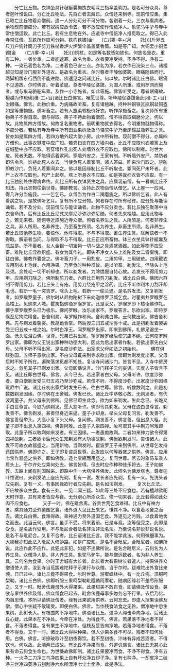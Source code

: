 <!-- { "loadSidebar": true } -->
　　分亡比丘物。衣钵坐具针毡綖囊拘执衣毛深三指伞盖剃刀。是名可分众具。尊者迦叶惟说曰。分亡比丘物法。先将亡者去藏已。众僧还来到寺。现前僧应集。集已取亡比丘物着众僧前。遣一人分处可分不可分物。各别着一处。三衣与看病者。余物现前僧应分。若有奴婢应放令去。若不放应使作僧祇净人。象驼马牛驴与寺中常住僧运致。此亡比丘。若有生息物在外。应遣寺中僧祇净人推觅取之。得已入此寺常住僧。瓦铁所作应可分物。铁杓铁镯[金　　(亡/(睪-幸+(月　　奼)))]斤斧五尺刀户钩针筒刀子剪刀铁杖香炉火炉槃伞盖盖茎香筒。如是等广知。大铜盂小铜盂镯[金　　(亡/(睪-幸+(月　　奼)))]铜杖。如是等名数皆如铁也。何故名重衣。重有二种。一者价重。二者能遮寒。故名为重。衣者要净受持。不净不得。净有二种。一染已着色名为净。二者着色已安三点。亦名为净。若衣作已浣染三点。诸檀越见知是沙门服非外道衣。是故名为重衣。尔时尊者毕陵伽婆蹉。眼痛随路而行。两脚相跋东行西倒不能进路。佛遥见之问诸比丘。何以故。尔时诸比丘白佛。眼痛不见道故。尔时佛言。听着革屣。尊者毕陵伽婆蹉。为国人所重。或用罗网而施者。或与象马骆驼车乘。及作一小寺施者。如此等施。佛皆听受之。尊者眼痛故。檀越为作琉璃[槎-工+目]诸比丘白佛言。唯愿世尊。听毕陵伽婆蹉畜此[槎-工+目]治眼痛。佛言。此物价重。为病痛故听畜。复有诸檀越。持种种铜铁瓦瓶铜盆铜盔如是等重物施。佛听畜之。若有人施柔软极价好衣。听作净施畜之。复次师所有重物弟子不得自取。僧与得取。弟子不持此物着僧前。僧不得自取羯磨分之。何以故。此物属四方僧故。何故复名重物者。前明重物就衣得名。今明重物就物得称。不应分者。若私有寺及寺中所有田业果树及象马骆驼牛驴乃至床榻盆瓶养生之具。皆亦如是属四方僧。若四方地外起大堂小房。此中所有物。现前僧不得分。亦属四方僧也。此事衣犍度中应广知。若粪扫衣在四方墙内者。比丘不应取也衣若篱上及在城堑中亦不应取。若穿墙作孔出死人处墙外衣不应取也。佛所以制者。时世大疫。死者无数。不能得远着冢间。穿墙外安之。王家有制。不听墙外安尸。禁防者即告令言。谁持此死人衣去。当使负死人着冢间。诸人答曰。昨来沙门取之。禁防即敕沙门。负死人着冢间弃之。佛以是因缘制比丘不听取也。冢间死尸未坏者。此尸上衣不应取也。死尸上起塔。塔上所悬衣不应取。如是等粪扫衣皆不应取。有一比丘独别处住得病命终。此比丘所有衣钵资生之具。应属现前僧。有一看病比丘不知法。持此衣物往诣世尊。佛即教言。汝持此衣物诣僧从僧乞。从上座一一应问。得几许分当施我。一一乞乞已。众僧当为作白二羯磨施之。所以佛听乞者。此人有看病之功。是故佛听乞耳。复有所不应分物。何者存在时所有经律。应分处与能读诵者。若不及分处。现前僧应与能读诵者。此物不应分卖也。若比丘独在聚落中白衣舍命终。后有比丘比丘尼式叉摩尼沙弥沙弥尼随。何者先来檀越。应用此物与之。若无来者。随何寺近应施近寺众僧。何者名养生之具。人所须是。何者非养生之具。非人所用。名非养生。乃至畜生所须。名为养生。非畜生所须。名非养生。若比丘取他养生物。要语他。他与得取。不与不得取。畜生养生具。除解语者一不得取。解语者当问。与得取不与不得取。比丘正应所畜物。钵三衣坐具钵针綖囊及瓶盆是。所不畜者。女人金银一切宝物一切斗战之具酒盛酒器。如此等物不应受畜。难陀比丘淫欲炽盛。有女为其作礼。即失不净女人头上难陀及女二皆惭愧。即往白佛。佛教作囊盛之。佛听畜刀子。一用割皮。二用剪甲。三用破疮。四用截衣五用割衣上毛缕。六用净果。乃至食时种种须故。是以听畜。剃发法。但除头上毛及须。余处毛一切不听却也。所以剃发者。为除憍慢自恃心故。若发长不得用剪刀甲。应用剃刀除之。佛所制剪刀者。六群比丘用剪刀剃发。诸比丘白佛。佛因六群制不得用剪刀。若比丘头上有疮。用剪刀绕疮甲之涂药。比丘不听作利木刀刮汗却毛也。若断一毛一突吉罗。除头上毛。若断一一偷兰遮。是名剪发法。又复剃发者。如罗睺罗童子。佛尔时从尼拘陀树下来向迦维罗卫城乞食。时瞿夷共罗睺罗在高楼上。见佛来入城。瞿夷指佛语罗睺罗言。此是汝父。罗睺罗即下楼诣佛作礼。佛手摩罗睺罗头已为极乐。佛问罗睺。汝乐出家不。罗睺答言。乐欲出家。即将罗睺至尼拘陀精舍。告舍利弗。与罗睺作和尚。舍利弗白佛。云何教出家。佛告舍利弗。先与剃发着袈裟。教胡跪合掌。然后授三归五戒沙弥十戒。此是初剃发着袈裟受三归五戒十戒之始。尔时白净王。闻罗睺罗出家。即来到佛所。礼佛足退坐一面。低头泣泪白佛。世尊。兄弟已共出家。望罗睺罗继后使宗庙不绝。云何度罗睺罗出家。佛即为父王说出家种种功德大利。因此为后出家者作制。若欲出家先白父母。父母不听不得出家。是名度沙弥法。出家求父母如法之初始也。
　　佛在俱睒弥国。五师子意欲出家。不白父母辄来到寺求欲出家。僧即为剃发度出家。父母后时不知子所在。遍聚落求觅都不知处。复诣寺问诸沙门。皆言不见。入寺中房房求之。忽见其子已剃发出家。父母即慊说言。沙门释子云何妄语。实度人子皆言不见。诸比丘即白世尊。佛言。从今已去。若出家者白父母。父母听许。欲度沙弥者。要白僧剃发受三归五戒乃至沙弥戒。若僧不听。不得度沙弥。出家度沙弥因缘毗尼中广说。诸比丘初出家后时发生已长。往白世尊。佛言。听数数剃之。此是初数数剃发因缘。尔时佛在王舍城。佛发已长。诸比丘中恭敬心故。无剃发者。有优波离童子。共父母来到佛所。见佛已即生此念。欲为如来剃发。生此念已。长跪叉手白世尊言。今欲为佛剃发。愿大慈听许。佛即令其剃发。父母在边白世尊言。剃发善不。佛言剃发。甚善但身近来逼。童子小却身。举头父母复问言。剃发善不。佛言善但举头。大高小复下头父母。复问佛。剃发善不。佛言善。但出息大粗。此童子即不出息入第四禅。佛告阿难。此童子入第四禅。汝可取其手中剃刀阿难即取。此童子所以敢剃如来发者。有三因缘。一者愚痴故剃。二者如来神力欲令得第四禅故剃。三者欲令后代众生知剃发有大功德故剃。佛当欲剃发时。告语诸人。此发不可故衣故器盛之。当用新物。当剃发时。瞿波罗王子来到佛所。从世尊乞发持还国供养。佛即许之。王子即复咨启世尊。此发应以何等器盛之供养。佛言。应用七宝作器盛之供养。即如佛教。造七宝瓶而用盛之。复问世尊。若去时象马车乘人肩头上。于尔许处应乘何处去。佛言皆得。但去时应作种种伎乐将去。王子如佛教。去路上闻有别国贼来。即路中作一大塔供养佛发。此塔名为佛发塔也。尊者迦叶惟说曰。夫剃发法上座应先剃。复有一说。发长者应先剃。复有一义。先洗头者应先剃。复有一义。有事因缘欲行者应先剃。是名如法剃发。
　　复次比丘法。不应故杀众生食。食有三处。一见二闻三疑。如此等三处不应食也。若有檀越欲祀天时作意。其有来者皆应与食。无分别心所杀众生。俟一切来者。比丘若得如此处肉不应食也。
　　又于一时。佛在毗舍离。谷贵世荒乞食难得。比丘中有神力者。乘其通力至外道国乞食。诸外道人见比丘来乞。慊其不净。以食着地舍之而去。诸比丘白佛。食难得故。乘神通力至外道国乞食。外道见之污贱。以食着地舍之而去。此当云何。佛言。虽手不受。将来着前。已是与竟。汝等但受之。此即是受食。是名故作受用。不与毗尼合者法名非法非法名法。乃至说名非说非说名说。是名不与毗尼合。又复不合者。比丘语诸比丘言。我不能学此法。何用微细事为。大德我亦知此法入毗尼入修妒路。如是广应知。是名不合毗尼。合毗尼者。如佛所说。此应作此不应作。此犯此非犯。如是不违佛所说。是名合毗尼义。云何名为人养生具。众僧净人是。非人养生具。象驼马驴牛。能与僧远致者。名为非人养生具。云何名为食果。尔时王舍城有大长者。此长者大有果树长者遣人。持果供养众僧语使人言。汝到寺当觅跋难陀释子示果行与众僧。当于尔时。跋难陀出外食比来顷。日已过中。诸比丘竟不得果食。尔时世尊。游蜜蜂林中。有一比丘病。须服呵梨勒。诸比丘白佛。佛即听服三果呵梨勒毗醯勒阿摩勒。随病因缘若不差尽形服之。又于一时。毗舍佉鹿母外大得果来。此果甜美不敢自食。即请佛及僧设食。兼欲与果供养佛及僧。佛众僧食已起去。毗舍佉鹿母事多匆务忘不行果。去后乃忆。内自思惟。本所以请佛及僧者。缘有此果欲用供养。云何忘去。即遣人担果诣佛及僧。僧心中生疑不敢辄受。即便白佛。佛言。当作残食法食之无咎。僧净地中忽生果树。此树长大。有枝曲向不净地中。佛语诸比丘。遣净人绳击牵向净地。后诸比丘心疑。此果本在不净处。今牵在净处。为得食不。佛言。若果落不净地者不得食。不落者得食。复有果生不净地中。但枝及蔓皆向净地。若落净地者得食。不落者不得食。又于一时。诸比丘大得种种果。但人少果多食不可尽。残者不知何处用。白佛。佛言。听捺破取汁至初夜得饮。若不至初夜。汁味有异成苦酒者。不得饮也。何以故。此酒两已成故。有比丘不净果而食。外道讥慊言。诸比丘无慈心此果有命云何食生命也。为世慊故佛即制。诸比丘果要净而食。不净不得食。净有五种。一火净二刀净三鸟净四果上自有坏处净五却子净。复有七种净。一却皮净二破净三烂净四萎净五刨刮净六水所漂净七尘土坌净。此是净法。
